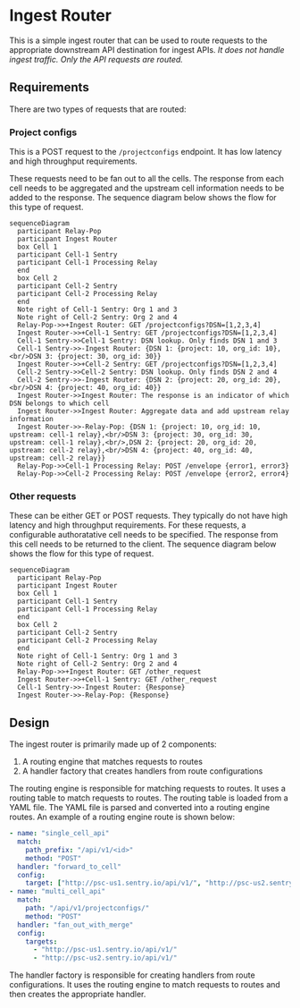 # Ingest Router

This is a simple ingest router that can be used to route requests to the appropriate downstream API destination for ingest APIs. *It does not handle ingest traffic. Only the API requests are routed.*

## Requirements

There are two types of requests that are routed:

### Project configs

  This is a POST request to the `/projectconfigs` endpoint. It has low latency and high throughput requirements.

  These requests need to be fan out to all the cells. The response from each cell needs to be aggregated
  and the upstream cell information needs to be added to the response. The sequence diagram below shows the flow for this type of request.

```mermaid
sequenceDiagram
  participant Relay-Pop
  participant Ingest Router
  box Cell 1
  participant Cell-1 Sentry
  participant Cell-1 Processing Relay
  end
  box Cell 2
  participant Cell-2 Sentry
  participant Cell-2 Processing Relay
  end
  Note right of Cell-1 Sentry: Org 1 and 3
  Note right of Cell-2 Sentry: Org 2 and 4
  Relay-Pop->>+Ingest Router: GET /projectconfigs?DSN=[1,2,3,4]
  Ingest Router->>+Cell-1 Sentry: GET /projectconfigs?DSN=[1,2,3,4]
  Cell-1 Sentry->>Cell-1 Sentry: DSN lookup. Only finds DSN 1 and 3
  Cell-1 Sentry->>-Ingest Router: {DSN 1: {project: 10, org_id: 10},<br/>DSN 3: {project: 30, org_id: 30}}
  Ingest Router->>+Cell-2 Sentry: GET /projectconfigs?DSN=[1,2,3,4]
  Cell-2 Sentry->>Cell-2 Sentry: DSN lookup. Only finds DSN 2 and 4
  Cell-2 Sentry->>-Ingest Router: {DSN 2: {project: 20, org_id: 20},<br/>DSN 4: {project: 40, org_id: 40}}
  Ingest Router->>Ingest Router: The response is an indicator of which DSN belongs to which cell
  Ingest Router->>Ingest Router: Aggregate data and add upstream relay information
  Ingest Router->>-Relay-Pop: {DSN 1: {project: 10, org_id: 10, upstream: cell-1 relay},<br/>DSN 3: {project: 30, org_id: 30, upstream: cell-1 relay},<br/>,DSN 2: {project: 20, org_id: 20, upstream: cell-2 relay},<br/>DSN 4: {project: 40, org_id: 40, upstream: cell-2 relay}}
  Relay-Pop->>Cell-1 Processing Relay: POST /envelope {error1, error3}
  Relay-Pop->>Cell-2 Processing Relay: POST /envelope {error2, error4}
```

### Other requests

  These can be either GET or POST requests. They typically do not have high latency and high throughput requirements. For these requests, a configurable authoratative cell needs to be specified. The response from this cell needs to be returned to the client. The sequence diagram below shows the flow for this type of request.

```mermaid
sequenceDiagram
  participant Relay-Pop
  participant Ingest Router
  box Cell 1
  participant Cell-1 Sentry
  participant Cell-1 Processing Relay
  end
  box Cell 2
  participant Cell-2 Sentry
  participant Cell-2 Processing Relay
  end
  Note right of Cell-1 Sentry: Org 1 and 3
  Note right of Cell-2 Sentry: Org 2 and 4
  Relay-Pop->>+Ingest Router: GET /other_request
  Ingest Router->>+Cell-1 Sentry: GET /other_request
  Cell-1 Sentry->>-Ingest Router: {Response}
  Ingest Router->>-Relay-Pop: {Response}
```

## Design

The ingest router is primarily made up of 2 components:

1. A routing engine that matches requests to routes
2. A handler factory that creates handlers from route configurations

The routing engine is responsible for matching requests to routes. It uses a routing table to match requests to routes. The routing table is loaded from a YAML file. The YAML file is parsed and converted into a routing engine routes. An example of a routing engine route is shown below:

```yaml
- name: "single_cell_api"
  match:
    path_prefix: "/api/v1/<id>"
    method: "POST"
  handler: "forward_to_cell"
  config:
    target: ["http://psc-us1.sentry.io/api/v1/", "http://psc-us2.sentry.io/api/v1/"]
- name: "multi_cell_api"
  match:
    path: "/api/v1/projectconfigs/"
    method: "POST"
  handler: "fan_out_with_merge"
  config:
    targets:
      - "http://psc-us1.sentry.io/api/v1/"
      - "http://psc-us2.sentry.io/api/v1/"
```

The handler factory is responsible for creating handlers from route configurations. It uses the routing engine to match requests to routes and then creates the appropriate handler.
